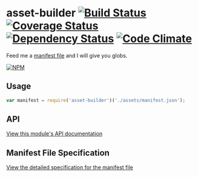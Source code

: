 asset-builder [![Build Status](https://travis-ci.org/austinpray/asset-builder.svg?branch=master)](https://travis-ci.org/austinpray/asset-builder) [![Coverage Status](https://img.shields.io/coveralls/austinpray/asset-builder.svg?branch=master&style=flat)](https://coveralls.io/r/austinpray/asset-builder) [![Dependency Status](https://david-dm.org/austinpray/asset-builder.svg)](https://david-dm.org/austinpray/asset-builder) [![Code Climate](https://codeclimate.com/github/austinpray/asset-builder/badges/gpa.svg)](https://codeclimate.com/github/austinpray/asset-builder)
=============

Feed me a [manifest file](SPEC.md) and I will give you globs.

[![NPM](https://nodei.co/npm/asset-builder.png?downloads=true)](https://nodei.co/npm/asset-builder/)


## Usage 

```javascript
var manifest = require('asset-builder')('./assets/manifest.json');
```

## API

[View this module's API documentation](http://use-asset-builder.austinpray.com/api/)

## Manifest File Specification

[View the detailed specification for the manifest file](SPEC.md)
